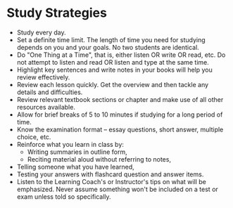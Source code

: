 # Study Strategies 

- Study every day.
- Set a definite time limit. The length of time you need for studying depends on you and your goals. No two students are identical.
- Do "One Thing at a Time", that is, either listen OR write OR read, etc. Do not attempt to listen and read OR listen and type at the same time.
- Highlight key sentences and write notes in your books will help you review effectively.
- Review each lesson quickly. Get the overview and then tackle any details and difficulties.
- Review relevant textbook sections or chapter and make use of all other resources available.
- Allow for brief breaks of 5 to 10 minutes if studying for a long period of time.
- Know the examination format – essay questions, short answer, multiple choice, etc.
- Reinforce what you learn in class by:
    - Writing summaries in outline form,
    - Reciting material aloud without referring to notes,
- Telling someone what you have learned,
- Testing your answers with flashcard question and answer items.
- Listen to the Learning Coach's or Instructor's tips on what will be emphasized. Never assume something won't be included on a test or exam unless told so specifically.